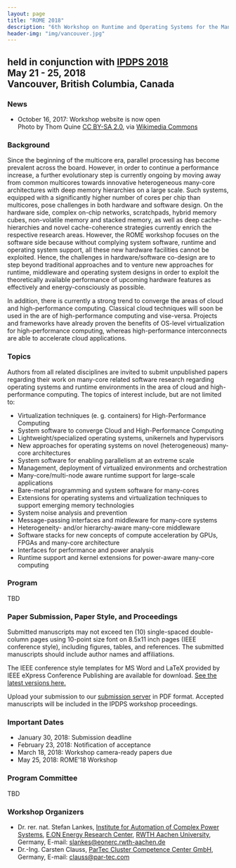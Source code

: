 ```yaml
---
layout: page
title: "ROME 2018"
description: "6th Workshop on Runtime and Operating Systems for the Many-core Era"
header-img: "img/vancouver.jpg"
---
```


## held in conjunction with [IPDPS 2018](http://www.ipdps.org)<br> May 21 - 25, 2018<br>Vancouver, British Columbia, Canada

### News

* October 16, 2017: Workshop website is now open<br>Photo by Thom Quine [CC BY-SA 2.0](http://creativecommons.org/licenses/by-sa/2.0), via [Wikimedia Commons](https://commons.wikimedia.org/wiki/File:Vancouver_horizon_oct15.jpg)

### Background

Since the beginning of the multicore era, parallel processing has become prevalent across the board. However, in order to continue a performance increase, a further evolutionary step is currently ongoing by moving away from common multicores towards innovative heterogeneous many-core architectures with deep memory hierarchies on a large scale. Such systems, equipped with a significantly higher number of cores per chip than multicores, pose challenges in both hardware and software design. On the hardware side, complex on-chip networks, scratchpads, hybrid memory cubes, non-volatile memory and stacked memory, as well as deep cache-hierarchies and novel cache-coherence strategies currently enrich the respective research areas. However, the ROME workshop focuses on the software side because without complying system software, runtime and operating system support, all these new hardware facilities cannot be exploited. Hence, the challenges in hardware/software co-design are to step beyond traditional approaches and to venture new approaches for runtime, middleware and operating system designs in order to exploit the theoretically available performance of upcoming hardware features as effectively and energy-consciously as possible.

In addition, there is currently a strong trend to converge the areas of cloud and high-performance computing. Classical cloud techniques will soon be used in the are of high-performance computing and vise-versa. Projects and frameworks have already proven the benefits of OS-level virtualization for high-performance computing, whereas high-performance interconnects are able to accelerate cloud applications.

### Topics

Authors from all related disciplines are invited to submit unpublished papers regarding their work on many-core related software research regarding operating systems and runtime environments in the area of cloud and high-performance computing. The topics of interest include, but are not limited to:

* Virtualization techniques (e. g. containers) for High-Performance Computing
* System software to converge Cloud and High-Performance Computing
* Lightweight/specialized operating systems, unikernels and hypervisors
* New approaches for operating systems on novel (heterogeneous) many-core architectures
* System software for enabling parallelism at an extreme scale
* Management, deployment of virtualized environments and orchestration
* Many-core/multi-node aware runtime support for large-scale applications
* Bare-metal programming and system software for many-cores
* Extensions for operating systems and virtualization techniques to support emerging memory technologies
* System noise analysis and prevention
* Message-passing interfaces and middleware for many-core systems
* Heterogeneity- and/or hierarchy-aware many-core middleware
* Software stacks for new concepts of compute acceleration by GPUs, FPGAs and many-core architecture
* Interfaces for performance and power analysis
* Runtime support and kernel extensions for power-aware many-core computing

### Program

TBD

### Paper Submission, Paper Style, and Proceedings

Submitted manuscripts may not exceed ten (10) single-spaced double-column pages using 10-point size font on 8.5x11 inch pages (IEEE conference style), including figures, tables, and references. The submitted manuscripts should include author names and affiliations.

The IEEE conference style templates for MS Word and LaTeX provided by IEEE eXpress Conference Publishing are available for download. [See the latest versions here.](https://www.ieee.org/conferences_events/conferences/publishing/templates.html)

Upload your submission to our [submission server](https://easychair.org/conferences/?conf=rome2018) in PDF format. Accepted manuscripts will be included in the IPDPS workshop proceedings.

### Important Dates

* January 30, 2018: Submission deadline
* February 23, 2018: Notification of acceptance
* March 18, 2018: Workshop camera-ready papers due
* May 25, 2018: ROME'18 Workshop

### Program Committee

TBD

### Workshop Organizers

* Dr. rer. nat. Stefan Lankes, [Institute for Automation of Complex Power Systems](http://www.acs.eonerc.rwth-aachen.de/), [E.ON Energy Research Center](http://www.eonerc.rwth-aachen.de/), [RWTH Aachen University](http://www.rwth-aachen.de/), Germany, E-mail: <slankes@eonerc.rwth-aachen.de>
* Dr.-Ing. Carsten Clauss, [ParTec Cluster Competence Center GmbH](http://www.par-tec.com/), Germany, E-mail: <clauss@par-tec.com>
